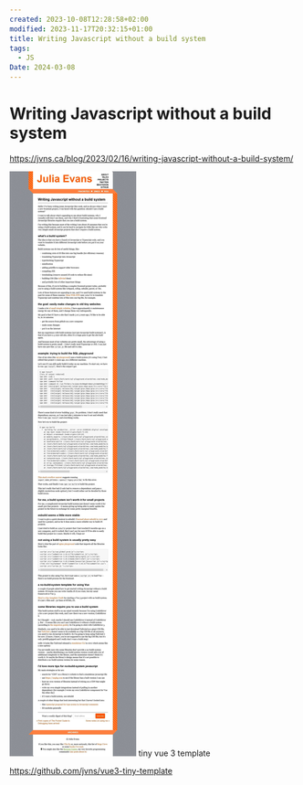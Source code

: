 ```yaml
---
created: 2023-10-08T12:28:58+02:00
modified: 2023-11-17T20:32:15+01:00
title: Writing Javascript without a build system
tags:
  - JS
Date: 2024-03-08
---
```



# Writing Javascript without a build system

<https://jvns.ca/blog/2023/02/16/writing-javascript-without-a-build-system/>

![](../_asset/2023-10-08_JavascriptWithoutBuild_image_1.jpg)
tiny vue 3 template

<https://github.com/jvns/vue3-tiny-template>

